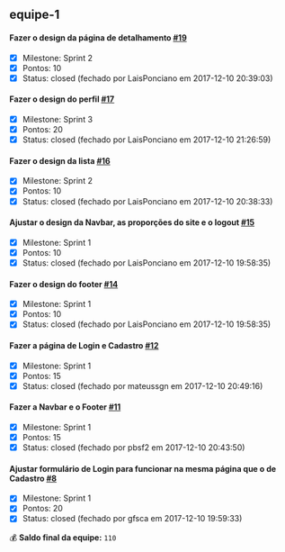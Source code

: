 ## equipe-1
#### Fazer o design da página de detalhamento [#19](https://github.com/citi-onboarding/equipe-1/issues/19)
- [x] Milestone: Sprint 2
- [x] Pontos: 10
- [x] Status: closed (fechado por LaisPonciano em 2017-12-10 20:39:03)
#### Fazer o design do perfil [#17](https://github.com/citi-onboarding/equipe-1/issues/17)
- [x] Milestone: Sprint 3
- [x] Pontos: 20
- [x] Status: closed (fechado por LaisPonciano em 2017-12-10 21:26:59)
#### Fazer o design da lista [#16](https://github.com/citi-onboarding/equipe-1/issues/16)
- [x] Milestone: Sprint 2
- [x] Pontos: 10
- [x] Status: closed (fechado por LaisPonciano em 2017-12-10 20:38:33)
#### Ajustar o design da Navbar, as proporções do site e o logout [#15](https://github.com/citi-onboarding/equipe-1/issues/15)
- [x] Milestone: Sprint 1
- [x] Pontos: 10
- [x] Status: closed (fechado por LaisPonciano em 2017-12-10 19:58:35)
#### Fazer o design do footer [#14](https://github.com/citi-onboarding/equipe-1/issues/14)
- [x] Milestone: Sprint 1
- [x] Pontos: 10
- [x] Status: closed (fechado por LaisPonciano em 2017-12-10 19:58:35)
#### Fazer a página de Login e Cadastro  [#12](https://github.com/citi-onboarding/equipe-1/issues/12)
- [x] Milestone: Sprint 1
- [x] Pontos: 15
- [x] Status: closed (fechado por mateussgn em 2017-12-10 20:49:16)
#### Fazer a Navbar e o Footer  [#11](https://github.com/citi-onboarding/equipe-1/issues/11)
- [x] Milestone: Sprint 1
- [x] Pontos: 15
- [x] Status: closed (fechado por pbsf2 em 2017-12-10 20:43:50)
#### Ajustar formulário de Login para funcionar na mesma página que o de Cadastro [#8](https://github.com/citi-onboarding/equipe-1/issues/8)
- [x] Milestone: Sprint 1
- [x] Pontos: 20
- [x] Status: closed (fechado por gfsca em 2017-12-10 19:59:33)

:moneybag: **Saldo final da equipe:** `110`